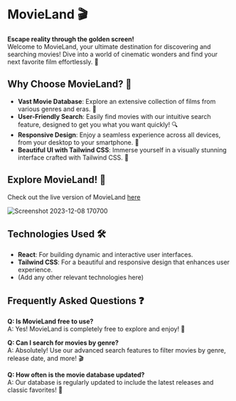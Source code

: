 # MovieLand 🎬

**Escape reality through the golden screen!**  
Welcome to MovieLand, your ultimate destination for discovering and searching movies! Dive into a world of cinematic wonders and find your next favorite film effortlessly. 🌟

## Why Choose MovieLand? 🍿

- **Vast Movie Database**: Explore an extensive collection of films from various genres and eras. 🎥
- **User-Friendly Search**: Easily find movies with our intuitive search feature, designed to get you what you want quickly! 🔍
- **Responsive Design**: Enjoy a seamless experience across all devices, from your desktop to your smartphone. 📱
- **Beautiful UI with Tailwind CSS**: Immerse yourself in a visually stunning interface crafted with Tailwind CSS. 🎨

## Explore MovieLand! 🚀

Check out the live version of MovieLand [here](https://devhamid2002.github.io/MovieLand)

![Screenshot 2023-12-08 170700](https://github.com/devhamid2002/MovieLand/assets/141550176/ae6939b8-574a-4930-b7d0-076f1cf47805)

## Technologies Used 🛠️

- **React**: For building dynamic and interactive user interfaces.
- **Tailwind CSS**: For a beautiful and responsive design that enhances user experience.
- (Add any other relevant technologies here)

## Frequently Asked Questions ❓

**Q: Is MovieLand free to use?**  
A: Yes! MovieLand is completely free to explore and enjoy! 🎉

**Q: Can I search for movies by genre?**  
A: Absolutely! Use our advanced search features to filter movies by genre, release date, and more! 🎬

**Q: How often is the movie database updated?**  
A: Our database is regularly updated to include the latest releases and classic favorites! 📅
